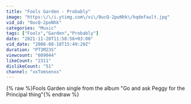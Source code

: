 ```yaml
---
title: "Fools Garden - Probably"
image: "https:\/\/i.ytimg.com\/vi\/0ucQ-2poNhk\/hqdefault.jpg"
vid_id: "0ucQ-2poNhk"
categories: "Music"
tags: ["Fools","Garden","Probably"]
date: "2021-11-20T11:58:56+03:00"
vid_date: "2006-08-18T15:49:20Z"
duration: "PT3M23S"
viewcount: "609044"
likeCount: "2311"
dislikeCount: "51"
channel: "xxTomsenxx"
---
```

{% raw %}Fools Garden single from the album &quot;Go and ask Peggy for the Principal thing&quot;{% endraw %}

